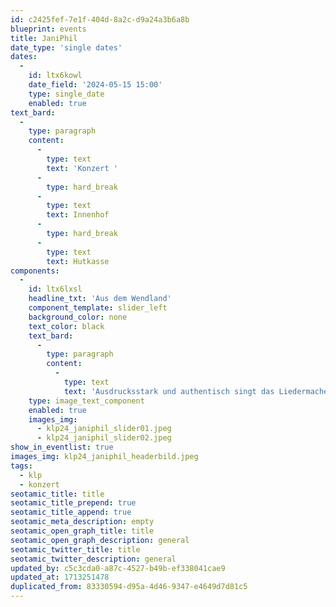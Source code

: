 ```yaml
---
id: c2425fef-7e1f-404d-8a2c-d9a24a3b6a8b
blueprint: events
title: JaniPhil
date_type: 'single dates'
dates:
  -
    id: ltx6kowl
    date_field: '2024-05-15 15:00'
    type: single_date
    enabled: true
text_bard:
  -
    type: paragraph
    content:
      -
        type: text
        text: 'Konzert '
      -
        type: hard_break
      -
        type: text
        text: Innenhof
      -
        type: hard_break
      -
        type: text
        text: Hutkasse
components:
  -
    id: ltx6lxsl
    headline_txt: 'Aus dem Wendland'
    component_template: slider_left
    background_color: none
    text_color: black
    text_bard:
      -
        type: paragraph
        content:
          -
            type: text
            text: 'Ausdrucksstark und authentisch singt das Liedermacher Folk Trio JaniPhil aus dem Wendland über tief berührende Themen. Akustische Musik, sehr persönlich, emotional und mitreißend.'
    type: image_text_component
    enabled: true
    images_img:
      - klp24_janiphil_slider01.jpeg
      - klp24_janiphil_slider02.jpeg
show_in_eventlist: true
images_img: klp24_janiphil_headerbild.jpeg
tags:
  - klp
  - konzert
seotamic_title: title
seotamic_title_prepend: true
seotamic_title_append: true
seotamic_meta_description: empty
seotamic_open_graph_title: title
seotamic_open_graph_description: general
seotamic_twitter_title: title
seotamic_twitter_description: general
updated_by: c5c3cda0-a87c-4527-b49b-ef338041cae9
updated_at: 1713251478
duplicated_from: 83330594-d95a-4d46-9347-e4649d7d81c5
---
```


